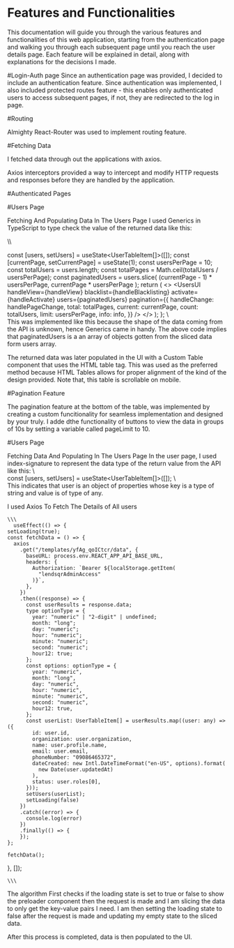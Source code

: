 # Features and Functionalities

This documentation will guide you through the various features and functionalities of this web application, starting from the authentication page and walking you through each subsequent page until you reach the user details page. Each feature will be explained in detail, along with explanations for the decisions I made.

#Login-Auth page
Since an authentication page was provided, I decided to include an authentication feature. Since authentication was implemented, I also included protected routes feature - this enables only authenticated users to access subsequent pages, if not, they are redirected to the log in page.

#Routing

Almighty React-Router was used to implement routing feature.

#Fetching Data

I fetched data through out the applications with axios.

Axios interceptors provided a way to intercept and modify HTTP requests and responses before they are handled by the application.

#Authenticated Pages

#Users Page

Fetching And Populating Data In The Users Page
I used Generics in TypeScript to type check the value of the returned data like this:

\\\

  const [users, setUsers] = useState<UserTableItem[]>([]);
  const [currentPage, setCurrentPage] = useState(1);
  const usersPerPage = 10;
  const totalUsers = users.length;
  const totalPages = Math.ceil(totalUsers / usersPerPage);
  const paginatedUsers = users.slice(
    (currentPage - 1) * usersPerPage,
    currentPage * usersPerPage
  );
  return (
    <>
      <Preloader loading={loading}/>
      <UsersUI
        handleView={handleView}
        blacklist={handleBlacklisting}
        activate={handleActivate}
        users={paginatedUsers}
        pagination={{
          handleChange: handlePageChange,
          total: totalPages,
          current: currentPage,
          count: totalUsers,
          limit: usersPerPage,
          info: info,
        }}
      />
    </>
  );
};
\\\
This was implemented like this because the shape of the data coming from the API is unknown, hence Generics came in handy. The above code implies that paginatedUsers is a an array of objects gotten from the sliced data form users array.

The returned data was later populated in the UI with a Custom Table component that uses the HTML table tag. This was used as the preferred method because HTML Tables allows for proper alignment of the kind of the design provided. Note that, this table is scrollable on mobile.

#Pagination Feature

The pagination feature at the bottom of the table, was implemented by creating a custom funcitionality for seamless implementation and designed by your truly. I adde dthe functionality of buttons to view the data in groups of 10s by setting a variable called pageLimit to 10.

#Users Page

Fetching Data And Populating In The Users  Page
In the user page, I used index-signature to represent the data type of the return value from the API like this:
\\\
 const [users, setUsers] = useState<UserTableItem[]>([]);
 \\\
This indicates that user is an object of properties whose key is a type of string and value is of type of any.

I used Axios To Fetch The Details of All users

    \\\
      useEffect(() => {
    setLoading(true);
    const fetchData = () => {
      axios
        .get("/templates/yfAg_qoICtcr/data", {
          baseURL: process.env.REACT_APP_API_BASE_URL,
          headers: {
            Authorization: `Bearer ${localStorage.getItem(
              "lendsqrAdminAccess"
            )}`,
          },
        })
        .then((response) => {
          const userResults = response.data;
          type optionType = {
            year: "numeric" | "2-digit" | undefined;
            month: "long";
            day: "numeric";
            hour: "numeric";
            minute: "numeric";
            second: "numeric";
            hour12: true;
          };
          const options: optionType = {
            year: "numeric",
            month: "long",
            day: "numeric",
            hour: "numeric",
            minute: "numeric",
            second: "numeric",
            hour12: true,
          };
          const userList: UserTableItem[] = userResults.map((user: any) => ({
            id: user.id,
            organization: user.organization,
            name: user.profile.name,
            email: user.email,
            phoneNumber: "09086465372",
            dateCreated: new Intl.DateTimeFormat("en-US", options).format(
              new Date(user.updatedAt)
            ),
            status: user.roles[0],
          }));
          setUsers(userList);
          setLoading(false)
        })
        .catch((error) => {
          console.log(error)
        })
        .finally(() => {
        });
    };

    fetchData();

  }, []);

    \\\
The algorithm First checks if the loading state is set to true or false to show the preloader component then the request is made and I am slicing the data to only get the key-value pairs I need. I am then setting the loading state to false after the request is made and updating my empty state to the sliced data.

After this process is completed, data is then populated to the UI.
